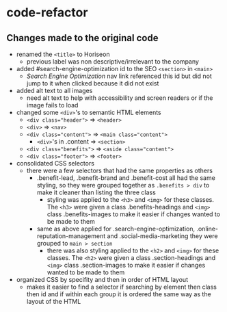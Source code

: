 # code-refactor

## Changes made to the original code
* renamed the `<title>` to Horiseon
    * previous label was non descriptive/irrelevant to the company
* added #search-engine-optimization id to the SEO `<section>` in `<main>`
    * _Search Engine Optimization_ nav link referenced this id but did not jump to it when clicked because it did not exist
* added alt text to all images
    * need alt text to help with accessibility and screen readers or if the image fails to load
* changed some `<div>`'s to semantic HTML elements
    * `<div class="header">` => `<header>`
    * `<div>` => `<nav>`
    * `<div class="content">` => `<main class="content">`
        * `<div>`'s in .content => `<section>`
    * `<div class="benefits">` => `<aside class="content">`
    * `<div class="footer">` => `<footer>`
* consolidated CSS selectors
    * there were a few selectors that had the same properties as others 
        * .benefit-lead, .benefit-brand and .benefit-cost all had the same styling, so they were grouped together as `.benefits > div` to make it cleaner than listing the three class 
            * styling was applied to the `<h3>` and `<img>` for these classes. The `<h3>` were given a class .benefits-headings and `<img>` class .benefits-images to make it easier if changes wanted to be made to them
        * same as above applied for .search-engine-optimization, .online-reputation-management and .social-media-marketing they were grouped to `main > section`
            * there was also styling applied to the `<h2>` and `<img>` for these classes. The `<h2>` were given a class .section-headings and `<img>` class .section-images to make it easier if changes wanted to be made to them
* organized CSS by specifity and then in order of HTML layout
    * makes it easier to find a selector if searching by element then class then id and if within each group it is ordered the same way as the layout of the HTML




